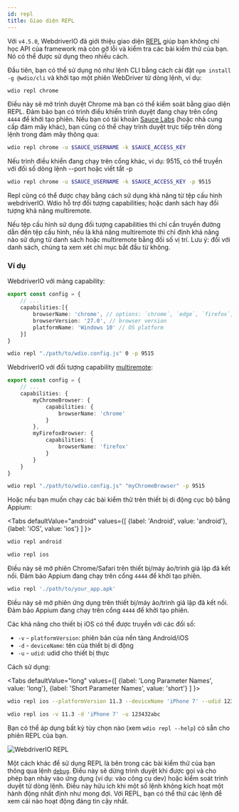 ```yaml
---
id: repl
title: Giao diện REPL
---
```


Với `v4.5.0`, WebdriverIO đã giới thiệu giao diện [REPL](https://en.wikipedia.org/wiki/Read%E2%80%93eval%E2%80%93print_loop) giúp bạn không chỉ học API của framework mà còn gỡ lỗi và kiểm tra các bài kiểm thử của bạn. Nó có thể được sử dụng theo nhiều cách.

Đầu tiên, bạn có thể sử dụng nó như lệnh CLI bằng cách cài đặt `npm install -g @wdio/cli` và khởi tạo một phiên WebDriver từ dòng lệnh, ví dụ:

```sh
wdio repl chrome
```

Điều này sẽ mở trình duyệt Chrome mà bạn có thể kiểm soát bằng giao diện REPL. Đảm bảo bạn có trình điều khiển trình duyệt đang chạy trên cổng `4444` để khởi tạo phiên. Nếu bạn có tài khoản [Sauce Labs](https://saucelabs.com) (hoặc nhà cung cấp đám mây khác), bạn cũng có thể chạy trình duyệt trực tiếp trên dòng lệnh trong đám mây thông qua:

```sh
wdio repl chrome -u $SAUCE_USERNAME -k $SAUCE_ACCESS_KEY
```

Nếu trình điều khiển đang chạy trên cổng khác, ví dụ: 9515, có thể truyền với đối số dòng lệnh --port hoặc viết tắt -p

```sh
wdio repl chrome -u $SAUCE_USERNAME -k $SAUCE_ACCESS_KEY -p 9515
```

Repl cũng có thể được chạy bằng cách sử dụng khả năng từ tệp cấu hình webdriverIO. Wdio hỗ trợ đối tượng capabilities; hoặc danh sách hay đối tượng khả năng multiremote.

Nếu tệp cấu hình sử dụng đối tượng capabilities thì chỉ cần truyền đường dẫn đến tệp cấu hình, nếu là khả năng multiremote thì chỉ định khả năng nào sử dụng từ danh sách hoặc multiremote bằng đối số vị trí. Lưu ý: đối với danh sách, chúng ta xem xét chỉ mục bắt đầu từ không.

### Ví dụ

WebdriverIO với mảng capability:

```ts title="wdio.conf.ts example"
export const config = {
    // ...
    capabilities:[{
        browserName: 'chrome', // options: `chrome`, `edge`, `firefox`, `safari`, `chromium`
        browserVersion: '27.0', // browser version
        platformName: 'Windows 10' // OS platform
    }]
}
```

```sh
wdio repl "./path/to/wdio.config.js" 0 -p 9515
```

WebdriverIO với đối tượng capability [multiremote](https://webdriver.io/docs/multiremote/):

```ts title="wdio.conf.ts example"
export const config = {
    // ...
    capabilities: {
        myChromeBrowser: {
            capabilities: {
                browserName: 'chrome'
            }
        },
        myFirefoxBrowser: {
            capabilities: {
                browserName: 'firefox'
            }
        }
    }
}
```

```sh
wdio repl "./path/to/wdio.config.js" "myChromeBrowser" -p 9515
```

Hoặc nếu bạn muốn chạy các bài kiểm thử trên thiết bị di động cục bộ bằng Appium:

<Tabs
  defaultValue="android"
  values={[
    {label: 'Android', value: 'android'},
    {label: 'iOS', value: 'ios'}
  ]
}>
<TabItem value="android">

```sh
wdio repl android
```

</TabItem>
<TabItem value="ios">

```sh
wdio repl ios
```

</TabItem>
</Tabs>

Điều này sẽ mở phiên Chrome/Safari trên thiết bị/máy ảo/trình giả lập đã kết nối. Đảm bảo Appium đang chạy trên cổng `4444` để khởi tạo phiên.

```sh
wdio repl './path/to/your_app.apk'
```

Điều này sẽ mở phiên ứng dụng trên thiết bị/máy ảo/trình giả lập đã kết nối. Đảm bảo Appium đang chạy trên cổng `4444` để khởi tạo phiên.

Các khả năng cho thiết bị iOS có thể được truyền với các đối số:

* `-v`      - `platformVersion`: phiên bản của nền tảng Android/iOS
* `-d`      - `deviceName`: tên của thiết bị di động
* `-u`      - `udid`: udid cho thiết bị thực

Cách sử dụng:

<Tabs
  defaultValue="long"
  values={[
    {label: 'Long Parameter Names', value: 'long'},
    {label: 'Short Parameter Names', value: 'short'}
  ]
}>
<TabItem value="long">

```sh
wdio repl ios --platformVersion 11.3 --deviceName 'iPhone 7' --udid 123432abc
```

</TabItem>
<TabItem value="short">

```sh
wdio repl ios -v 11.3 -d 'iPhone 7' -u 123432abc
```

</TabItem>
</Tabs>

Bạn có thể áp dụng bất kỳ tùy chọn nào (xem `wdio repl --help`) có sẵn cho phiên REPL của bạn.

![WebdriverIO REPL](https://webdriver.io/img/repl.gif)

Một cách khác để sử dụng REPL là bên trong các bài kiểm thử của bạn thông qua lệnh [`debug`](/docs/api/browser/debug). Điều này sẽ dừng trình duyệt khi được gọi và cho phép bạn nhảy vào ứng dụng (ví dụ: vào công cụ dev) hoặc kiểm soát trình duyệt từ dòng lệnh. Điều này hữu ích khi một số lệnh không kích hoạt một hành động nhất định như mong đợi. Với REPL, bạn có thể thử các lệnh để xem cái nào hoạt động đáng tin cậy nhất.